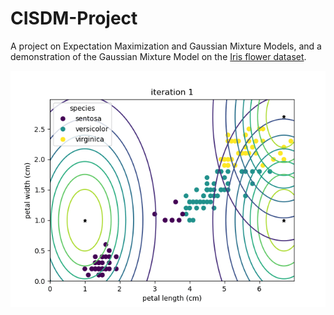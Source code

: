 # CISDM-Project
A project on Expectation Maximization and Gaussian Mixture Models, and a demonstration of the Gaussian Mixture Model on the [Iris flower dataset](https://en.wikipedia.org/wiki/Iris_flower_data_set).

![GMM-animation](plots/animated_GMM.gif)
